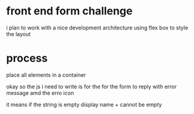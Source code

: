 # front end form challenge
i plan to work with a nice development architecture
using flex box to style the layout

# process
place all elements in a container

okay so the js i need to write is for the for the form to reply with error message amd the erro icon

it means if the string is empty display name + cannot be empty